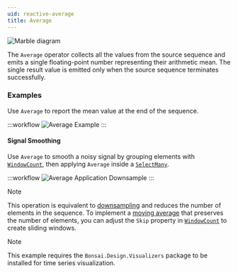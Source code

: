 ```yaml
---
uid: reactive-average
title: Average
---
```


![Marble diagram](~/images/reactive-average.svg)

The `Average` operator collects all the values from the source sequence and emits a single floating-point number representing their arithmetic mean. The single result value is emitted only when the source sequence terminates successfully.

### Examples

Use `Average` to report the mean value at the end of the sequence.

:::workflow
![Average Example](../workflows/reactive-average-example.bonsai)
:::

#### Signal Smoothing

Use `Average` to smooth a noisy signal by grouping elements with [`WindowCount`](xref:Bonsai.Reactive.WindowCount), then applying `Average` inside a [`SelectMany`](xref:Bonsai.Reactive.SelectMany).

:::workflow
![Average Application Downsample](../workflows/reactive-average-application-downsample.bonsai)
:::

> [!NOTE]
> This operation is equivalent to [downsampling](https://en.wikipedia.org/wiki/Downsampling_(signal_processing)) and reduces the number of elements in the sequence. To implement a [moving average](https://en.wikipedia.org/wiki/Moving_average) that preserves the number of elements, you can adjust the `Skip` property in [`WindowCount`](xref:Bonsai.Reactive.WindowCount) to create sliding windows.

> [!NOTE]
> This example requires the `Bonsai.Design.Visualizers` package to be installed for time series visualization.